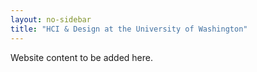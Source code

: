 ```yaml
---
layout: no-sidebar
title: "HCI & Design at the University of Washington"
---
```


Website content to be added here.